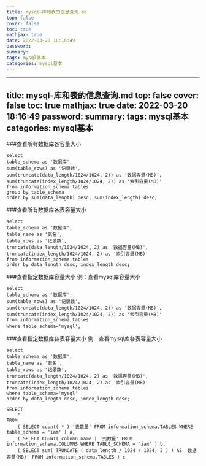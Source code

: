 ```yaml
---
title: mysql-库和表的信息查询.md
top: false
cover: false
toc: true
mathjax: true
date: 2022-03-20 18:16:49
password:
summary:
tags: mysql基本
categories: mysql基本
---
```

---
title: mysql-库和表的信息查询.md
top: false
cover: false
toc: true
mathjax: true
date: 2022-03-20 18:16:49
password:
summary:
tags: mysql基本
categories: mysql基本
---
###查看所有数据库各容量大小
~~~
select
table_schema as '数据库',
sum(table_rows) as '记录数',
sum(truncate(data_length/1024/1024, 2)) as '数据容量(MB)',
sum(truncate(index_length/1024/1024, 2)) as '索引容量(MB)'
from information_schema.tables
group by table_schema
order by sum(data_length) desc, sum(index_length) desc;
~~~
###查看所有数据库各表容量大小
~~~
select
table_schema as '数据库',
table_name as '表名',
table_rows as '记录数',
truncate(data_length/1024/1024, 2) as '数据容量(MB)',
truncate(index_length/1024/1024, 2) as '索引容量(MB)'
from information_schema.tables
order by data_length desc, index_length desc;
~~~

###查看指定数据库容量大小
例：查看mysql库容量大小
~~~
select
table_schema as '数据库',
sum(table_rows) as '记录数',
sum(truncate(data_length/1024/1024, 2)) as '数据容量(MB)',
sum(truncate(index_length/1024/1024, 2)) as '索引容量(MB)'
from information_schema.tables
where table_schema='mysql';　
~~~
###查看指定数据库各表容量大小
例：查看mysql库各表容量大小
~~~
select
table_schema as '数据库',
table_name as '表名',
table_rows as '记录数',
truncate(data_length/1024/1024, 2) as '数据容量(MB)',
truncate(index_length/1024/1024, 2) as '索引容量(MB)'
from information_schema.tables
where table_schema='mysql'
order by data_length desc, index_length desc;
~~~

~~~
SELECT
	* 
FROM
	( SELECT count( * ) '表数量' FROM information_schema.TABLES WHERE table_schema = 'iam' ) a,
	( SELECT COUNT( column_name ) '列数量' FROM information_schema.COLUMNS WHERE TABLE_SCHEMA = 'iam' ) b,
	( SELECT sum( TRUNCATE ( data_length / 1024 / 1024, 2 ) ) AS '数据容量(MB)' FROM information_schema.TABLES ) c
	
~~~
